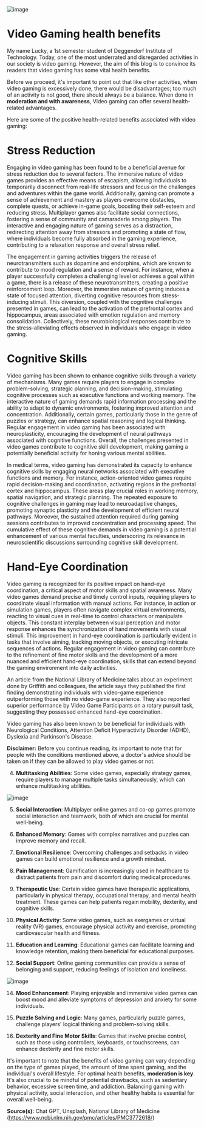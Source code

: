 ![image](https://github.com/23W-GBAC/Boves556_Lucky/assets/148862792/6f942e35-2a2d-4da0-81d6-59e37749596f)
# Video Gaming health benefits
My name Lucky, a 1st semester student of Deggendorf Institute of Technology. Today, one of the most underrated and disregarded activities in our society is video gaming. However, the aim of this blog is to convince its readers that video gaming has some vital health benefits.

Before we proceed, it's important to point out that like other activities, when video gaming is excessively done, there would be disadvantages; too much of an activity is not good, there should always be a balance. When done in **moderation and with awareness**, Video gaming can offer several health-related advantages. 

Here are some of the positive health-related benefits associated with video gaming:
# Stress Reduction 
Engaging in video gaming has been found to be a beneficial avenue for stress reduction due to several factors. The immersive nature of video games provides an effective means of escapism, allowing individuals to temporarily disconnect from real-life stressors and focus on the challenges and adventures within the game world. Additionally, gaming can promote a sense of achievement and mastery as players overcome obstacles, complete quests, or achieve in-game goals, boosting their self-esteem and reducing stress. Multiplayer games also facilitate social connections, fostering a sense of community and camaraderie among players. The interactive and engaging nature of gaming serves as a distraction, redirecting attention away from stressors and promoting a state of flow, where individuals become fully absorbed in the gaming experience, contributing to a relaxation response and overall stress relief.

The engagement in gaming activities triggers the release of neurotransmitters such as dopamine and endorphins, which are known to contribute to mood regulation and a sense of reward. For instance, when a player successfully completes a challenging level or achieves a goal within a game, there is a release of these neurotransmitters, creating a positive reinforcement loop. Moreover, the immersive nature of gaming induces a state of focused attention, diverting cognitive resources from stress-inducing stimuli. This diversion, coupled with the cognitive challenges presented in games, can lead to the activation of the prefrontal cortex and hippocampus, areas associated with emotion regulation and memory consolidation. Collectively, these neurobiological responses contribute to the stress-alleviating effects observed in individuals who engage in video gaming.

# Cognitive Skills 
Video gaming has been shown to enhance cognitive skills through a variety of mechanisms. Many games require players to engage in complex problem-solving, strategic planning, and decision-making, stimulating cognitive processes such as executive functions and working memory. The interactive nature of gaming demands rapid information processing and the ability to adapt to dynamic environments, fostering improved attention and concentration. Additionally, certain games, particularly those in the genre of puzzles or strategy, can enhance spatial reasoning and logical thinking. Regular engagement in video gaming has been associated with neuroplasticity, encouraging the development of neural pathways associated with cognitive functions. Overall, the challenges presented in video games contribute to cognitive skill development, making gaming a potentially beneficial activity for honing various mental abilities.

In medical terms, video gaming has demonstrated its capacity to enhance cognitive skills by engaging neural networks associated with executive functions and memory. For instance, action-oriented video games require rapid decision-making and coordination, activating regions in the prefrontal cortex and hippocampus. These areas play crucial roles in working memory, spatial navigation, and strategic planning. The repeated exposure to cognitive challenges in gaming may lead to neuroadaptive changes, promoting synaptic plasticity and the development of efficient neural pathways. Moreover, the sustained attention required during gaming sessions contributes to improved concentration and processing speed. The cumulative effect of these cognitive demands in video gaming is a potential enhancement of various mental faculties, underscoring its relevance in neuroscientific discussions surrounding cognitive skill development.

# Hand-Eye Coordination 
Video gaming is recognized for its positive impact on hand-eye coordination, a critical aspect of motor skills and spatial awareness. Many video games demand precise and timely control inputs, requiring players to coordinate visual information with manual actions. For instance, in action or simulation games, players often navigate complex virtual environments, reacting to visual cues in real-time to control characters or manipulate objects. This constant interplay between visual perception and motor response enhances the synchronization of hand movements with visual stimuli. This improvement in hand-eye coordination is particularly evident in tasks that involve aiming, tracking moving objects, or executing intricate sequences of actions. Regular engagement in video gaming can contribute to the refinement of fine motor skills and the development of a more nuanced and efficient hand-eye coordination, skills that can extend beyond the gaming environment into daily activities.

An article from the National Library of Medicine talks about an experiment done by Griffith and colleagues, the article says they published the first finding demonstrating individuals with video-game experience outperforming those with no video-game experience. They also reported superior performance by Video Game Participants on a rotary pursuit task, suggesting they possessed enhanced hand-eye coordination. 

Video gaming has also been known to be beneficial for individuals with Neurological Conditions, Attention Deficit Hyperactivity Disorder (ADHD), Dyslexia and Parkinson's Disease.

**Disclaimer:** Before you continue reading, its important to note that for people with the conditions mentioned above, a doctor's advice should be taken on if they can be allowed to play video games or not.

4. **Multitasking Abilities**: Some video games, especially strategy games, require players to manage multiple tasks simultaneously, which can enhance multitasking abilities.

![image](https://github.com/23W-GBAC/Boves556_Lucky/assets/148862792/aed2e835-a4b7-40d1-9320-85a31980477d)

5. **Social Interaction**: Multiplayer online games and co-op games promote social interaction and teamwork, both of which are crucial for mental well-being.

6. **Enhanced Memory**: Games with complex narratives and puzzles can improve memory and recall.

7. **Emotional Resilience**: Overcoming challenges and setbacks in video games can build emotional resilience and a growth mindset.

8. **Pain Management**: Gamification is increasingly used in healthcare to distract patients from pain and discomfort during medical procedures.

9. **Therapeutic Use**: Certain video games have therapeutic applications, particularly in physical therapy, occupational therapy, and mental health treatment. These games can help patients regain mobility, dexterity, and cognitive skills.

10. **Physical Activity**: Some video games, such as exergames or virtual reality (VR) games, encourage physical activity and exercise, promoting cardiovascular health and fitness.

11. **Education and Learning**: Educational games can facilitate learning and knowledge retention, making them beneficial for educational purposes.

12. **Social Support**: Online gaming communities can provide a sense of belonging and support, reducing feelings of isolation and loneliness.

![image](https://github.com/23W-GBAC/Boves556_Lucky/assets/148862792/9adb6264-7f86-443e-8b57-cad5ff2ee688)

14. **Mood Enhancement**: Playing enjoyable and immersive video games can boost mood and alleviate symptoms of depression and anxiety for some individuals.

15. **Puzzle Solving and Logic**: Many games, particularly puzzle games, challenge players' logical thinking and problem-solving skills.

16. **Dexterity and Fine Motor Skills**: Games that involve precise control, such as those using controllers, keyboards, or touchscreens, can enhance dexterity and fine motor skills.

It's important to note that the benefits of video gaming can vary depending on the type of games played, the amount of time spent gaming, and the individual's overall lifestyle. For optimal health benefits, **moderation is key**. It's also crucial to be mindful of potential drawbacks, such as sedentary behavior, excessive screen time, and addiction. Balancing gaming with physical activity, social interaction, and other healthy habits is essential for overall well-being.

**Source(s):** 
Chat GPT, Unsplash, National Library of Medicine (https://www.ncbi.nlm.nih.gov/pmc/articles/PMC3772618/)
